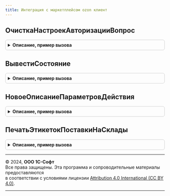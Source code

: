 ```yaml
---
title: Интеграция с маркетплейсом ozon клиент
---
```



## ОчисткаНастроекАвторизацииВопрос
<details style="margin: 1em 0; padding: 0.5em; border: 1px solid #ccc; border-radius: 6px;">

<summary style="font-weight: bold; cursor: pointer;">Описание, пример вызова</summary>

```bsl

// Вызывает диалог вопроса по очистке настроек авторизации.
//
// Параметры:
//   Форма - ФормаКлиентскогоПриложения - форма, из которой инициирована очистка настроек авторизации.
//
Процедура ОчисткаНастроекАвторизацииВопрос(Форма) Экспорт
```

Пример вызова
```bsl
ИнтеграцияСМаркетплейсомOzonКлиент.ОчисткаНастроекАвторизацииВопрос(Форма) 
```
</details>

## ВывестиСостояние
<details style="margin: 1em 0; padding: 0.5em; border: 1px solid #ccc; border-radius: 6px;">

<summary style="font-weight: bold; cursor: pointer;">Описание, пример вызова</summary>

```bsl

// Показывает состояние выполнения действия.
//
// Параметры:
//   Результат                - Структура - любая структура, ожидаются ключи "КодОшибки", "ОписаниеОшибки".
//   ДополнительныеПараметры  - см. ИнтеграцияСМаркетплейсомOzonКлиент.НовоеОписаниеПараметровДействия.
//   ВывестиСообщениеОбОшибке - Булево - признак вывода сообщения.
//
Процедура ВывестиСостояние(Результат, ДополнительныеПараметры, ВывестиСообщениеОбОшибке = Ложь) Экспорт
```

Пример вызова
```bsl
ИнтеграцияСМаркетплейсомOzonКлиент.ВывестиСостояние(Результат, ДополнительныеПараметры, ВывестиСообщениеОбОшибке);
```
</details>

## НовоеОписаниеПараметровДействия
<details style="margin: 1em 0; padding: 0.5em; border: 1px solid #ccc; border-radius: 6px;">

<summary style="font-weight: bold; cursor: pointer;">Описание, пример вызова</summary>

```bsl

// Возвращает новую структуру с описанием параметров действия.
//
// Возвращаемое значение:
//   Структура - структура с описанием параметров действия.
//
Функция НовоеОписаниеПараметровДействия() Экспорт
```

Пример вызова
```bsl
Результат = ИнтеграцияСМаркетплейсомOzonКлиент.НовоеОписаниеПараметровДействия() 
```
</details>

## ПечатьЭтикетокПоставкиНаСклады
<details style="margin: 1em 0; padding: 0.5em; border: 1px solid #ccc; border-radius: 6px;">

<summary style="font-weight: bold; cursor: pointer;">Описание, пример вызова</summary>

```bsl

// Открывает форму печати этикеток поставки на склады Ozon.
//
// Параметры:
//   ОписаниеКоманды - Структура - сведения о выполняемой команде.
//
// Возвращаемое значение:
//   Неопределено
//
Функция ПечатьЭтикетокПоставкиНаСклады(ОписаниеКоманды) Экспорт
```

Пример вызова
```bsl
Результат = ИнтеграцияСМаркетплейсомOzonКлиент.ПечатьЭтикетокПоставкиНаСклады(ОписаниеКоманды) 
```
</details>

---

© 2024, **ООО 1С-Софт**  
Все права защищены. Эта программа и сопроводительные материалы предоставляются  
в соответствии с условиями лицензии [Attribution 4.0 International (CC BY 4.0)](https://creativecommons.org/licenses/by/4.0/legalcode).

---
